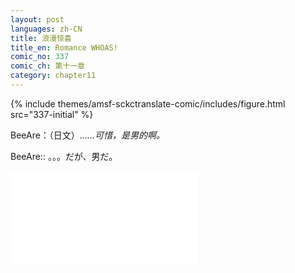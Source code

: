```yaml
---
layout: post
languages: zh-CN
title: 浪漫惊喜
title_en: Romance WHOAS!
comic_no: 337
comic_ch: 第十一章
category: chapter11
---
```

{% include themes/amsf-sckctranslate-comic/includes/figure.html src="337-initial" %}

BeeAre：（日文）_……可惜，是男的啊。_

BeeAre:: 。。。だが、男だ。

<div class="video-wrapper"><iframe src="//player.bilibili.com/player.html?aid=16166815&cid=26383776&page=1" scrolling="no" border="0" frameborder="no" framespacing="0" allowfullscreen="true"> </iframe></div>
